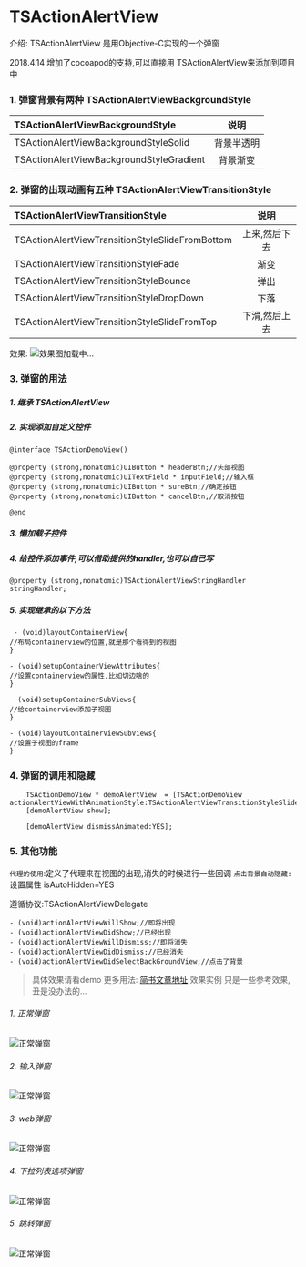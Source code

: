 # TSActionAlertView

介绍:  TSActionAlertView 是用Objective-C实现的一个弹窗

2018.4.14 增加了cocoapod的支持,可以直接用  TSActionAlertView来添加到项目中

### 1. 弹窗背景有两种  TSActionAlertViewBackgroundStyle

|TSActionAlertViewBackgroundStyle|说明|
|:------------- | :-------------:|
 |TSActionAlertViewBackgroundStyleSolid     | 背景半透明|
| TSActionAlertViewBackgroundStyleGradient | 背景渐变|


### 2. 弹窗的出现动画有五种 TSActionAlertViewTransitionStyle
    
|TSActionAlertViewTransitionStyle|说明|
|:---|:---:|
|TSActionAlertViewTransitionStyleSlideFromBottom|上来,然后下去|
|TSActionAlertViewTransitionStyleFade|渐变|
|TSActionAlertViewTransitionStyleBounce|弹出|
|TSActionAlertViewTransitionStyleDropDown|下落|
|TSActionAlertViewTransitionStyleSlideFromTop|下滑,然后上去|


效果:
![效果图加载中...](https://github.com/TsnumiDC/TSActionAlertView/blob/master/demo_gifs/gifImage.gif?raw=true)

### 3. 弹窗的用法

##### 1. 继承 TSActionAlertView
##### 2. 实现添加自定义控件
  
```
@interface TSActionDemoView()

@property (strong,nonatomic)UIButton * headerBtn;//头部视图
@property (strong,nonatomic)UITextField * inputField;//输入框
@property (strong,nonatomic)UIButton * sureBtn;//确定按钮
@property (strong,nonatomic)UIButton * cancelBtn;//取消按钮

@end
```
##### 3. 懒加载子控件
##### 4. 给控件添加事件,可以借助提供的handler,也可以自己写
 
 ```
 @property (strong,nonatomic)TSActionAlertViewStringHandler stringHandler;
 ```
##### 5. 实现继承的以下方法
 
 ```
  - (void)layoutContainerView{
 //布局containerview的位置,就是那个看得到的视图
 }
 
 - (void)setupContainerViewAttributes{
 //设置containerview的属性,比如切边啥的
 }
 
 - (void)setupContainerSubViews{
 //给containerview添加子视图
 }
 
 - (void)layoutContainerViewSubViews{
 //设置子视图的frame
 }
 ```
 
### 4. 弹窗的调用和隐藏
```
    TSActionDemoView * demoAlertView  = [TSActionDemoView actionAlertViewWithAnimationStyle:TSActionAlertViewTransitionStyleSlideFromTop];
    [demoAlertView show];
    
    [demoAlertView dismissAnimated:YES];
```

### 5. 其他功能

`代理的使用`:定义了代理来在视图的出现,消失的时候进行一些回调
`点击背景自动隐藏:` 设置属性 isAutoHidden=YES 

遵循协议:TSActionAlertViewDelegate

```
- (void)actionAlertViewWillShow;//即将出现
- (void)actionAlertViewDidShow;//已经出现
- (void)actionAlertViewWillDismiss;//即将消失
- (void)actionAlertViewDidDismiss;//已经消失
- (void)actionAlertViewDidSelectBackGroundView;//点击了背景
```

> 具体效果请看demo
> 更多用法: [简书文章地址](http://www.jianshu.com/p/9a08223c70e8)
> 效果实例 只是一些参考效果,丑是没办法的...

###### 1. 正常弹窗
![正常弹窗](https://github.com/TsnumiDC/TSActionAlertView/blob/master/demo_gifs/1.%20normal.gif?raw=true)

###### 2. 输入弹窗
![正常弹窗](https://github.com/TsnumiDC/TSActionAlertView/blob/master/demo_gifs/2.%20input.gif?raw=true)

###### 3. web弹窗
![正常弹窗](https://github.com/TsnumiDC/TSActionAlertView/blob/master/demo_gifs/3.%20web.gif?raw=true)

###### 4. 下拉列表选项弹窗
![正常弹窗](https://github.com/TsnumiDC/TSActionAlertView/blob/master/demo_gifs/4.%20pull.gif?raw=true)

###### 5. 跳转弹窗
![正常弹窗](https://github.com/TsnumiDC/TSActionAlertView/blob/master/demo_gifs/5.%20jump.gif?raw=true)

